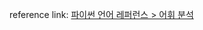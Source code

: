 reference link: [파이썬 언어 레퍼런스 > 어휘 분석](https://docs.python.org/ko/3/reference/lexical_analysis.html#lexical-analysis)
